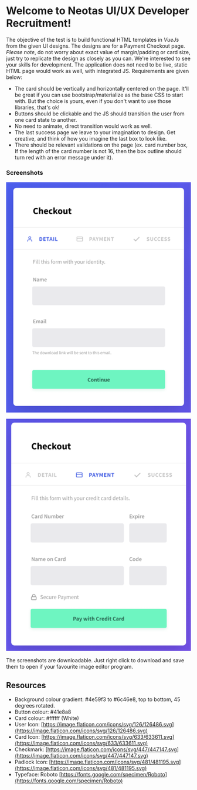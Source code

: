 # Welcome to Neotas UI/UX Developer Recruitment!

The objective of the test is to build functional HTML templates in *VueJs* from the given UI designs. The designs are for a Payment Checkout page. *Please note*, do not worry about exact value of margin/padding or card size, just try to replicate the design as closely as you can. We're interested to see your skills for development. The application does not need to be live, static HTML page would work as well, with integrated JS. Requirements are given below: 
- The card should be vertically and horizontally centered on the page. It'll be great if you can use bootstrap/materialize as the base CSS to start with. But the choice is yours, even if you don't want to use those libraries, that's ok!
-	Buttons should be clickable and the JS should transition the user from one card state to another. 
-	No need to animate, direct transition would work as well. 
-	The last success page we leave to your imagination to design. Get creative, and think of how you imagine the last box to look like.
-	There should be relevant validations on the page (ex. card number box, If the length of the card number is not 16, then the box outline should turn red with an error message under it). 

### Screenshots

![Screenshot 1](https://github.com/Neotas/UI-UX-Recruitment/raw/master/Test-2/screen1.png)

![Screenshot 2](https://github.com/Neotas/UI-UX-Recruitment/raw/master/Test-2/screen2.png)

The screenshots are downloadable. Just right click to download and save them to open if your favourite image editor program.

## Resources

- Background colour gradient: #4e59f3 to #6c46e8, top to bottom, 45 degrees rotated.
- Button colour: #41e8a8
- Card colour: #ffffff (White)
- User Icon: [https://image.flaticon.com/icons/svg/126/126486.svg](https://image.flaticon.com/icons/svg/126/126486.svg)
- Card Icon: [https://image.flaticon.com/icons/svg/633/633611.svg](https://image.flaticon.com/icons/svg/633/633611.svg)
- Checkmark: [https://image.flaticon.com/icons/svg/447/447147.svg](https://image.flaticon.com/icons/svg/447/447147.svg)
- Padlock Icon: [https://image.flaticon.com/icons/svg/481/481195.svg](https://image.flaticon.com/icons/svg/481/481195.svg)
- Typeface: Roboto [https://fonts.google.com/specimen/Roboto](https://fonts.google.com/specimen/Roboto)
 

